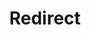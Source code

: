 ﻿---
layout: src/layouts/Redirect.astro
title: Redirect
redirect: https://yamldoc.liuyan.wang/docs/administration/managing-infrastructure/performance/providing-database-performance-metrics
pubDate:  2023-01-01
navSearch: false
navSitemap: false
navMenu: false
---
